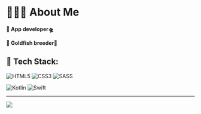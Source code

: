 # 🙋🏻‍♂️ About Me
**🔹 App developer🛸**

**🔹 Goldfish breeder🐳**


## 📘 Tech Stack:
![HTML5](https://img.shields.io/badge/html5-%23E34F26.svg?style=flat&logo=html5&logoColor=white)
![CSS3](https://img.shields.io/badge/css3-%231572B6.svg?style=flat&logo=css3&logoColor=white)
![SASS](https://img.shields.io/badge/SASS-hotpink.svg?style=flat&logo=SASS&logoColor=white)

![Kotlin](https://img.shields.io/badge/kotlin-%230095D5.svg?style=flat&logo=kotlin&logoColor=white)
![Swift](https://img.shields.io/badge/swift-F54A2A?style=flat&logo=swift&logoColor=white)


---
![](https://visitcount.itsvg.in/api?id=Youaredoomed&icon=1&color=1)
